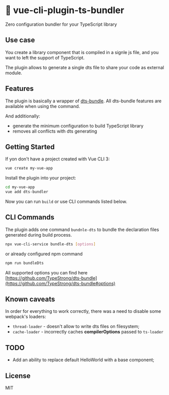 # :rocket: vue-cli-plugin-ts-bundler

Zero configuration bundler for your TypeScript library 

## Use case

You create a library component that is compiled in a signle js file, and you want to left the support of TypeScript. 

The plugin allows to generate a single dts file to share your code as external module.

## Features

The plugin is basically a wrapper of [dts-bundle](https://github.com/TypeStrong/dts-bundle). All dts-bundle features are available when using the command. 

And additionally:

- generate the minimum configuration to build TypeScript library
- removes all conflicts with dts generating

## Getting Started
If yon don't have a project created with Vue CLI 3:

```sh
vue create my-vue-app
```

Install the plugin into your project:

```sh
cd my-vue-app
vue add dts-bundler
```

Now you can run `build` or use CLI commands listed below. 

## CLI Commands

The plugin adds one command `bundnle-dts` to bundle the declaration files generated during build process.

```sh
npx vue-cli-service bundle-dts [options]
```

or already configured npm command 

```sh
npm run bundleDts
```


All supported options you can find here [https://github.com/TypeStrong/dts-bundle](https://github.com/TypeStrong/dts-bundle#options)


## Known caveats

In order for everything to work correctly, there was a need to disable some webpack's loaders:

- `thread-loader` - doesn't allow to write dts files on filesystem;
- `cache-loader` - incorrectly caches __compilerOptions__ passed to `ts-loader`

## TODO

- Add an ability to replace default HelloWorld with a base component;

## License 

MIT